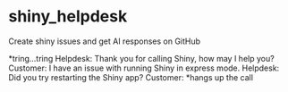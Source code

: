 # shiny_helpdesk
Create shiny issues and get AI responses on GitHub


*tring...tring
Helpdesk: Thank you for calling Shiny, how may I help you?
Customer: I have an issue with running Shiny in express mode.
Helpdesk: Did you try restarting the Shiny app?
Customer: *hangs up the call
